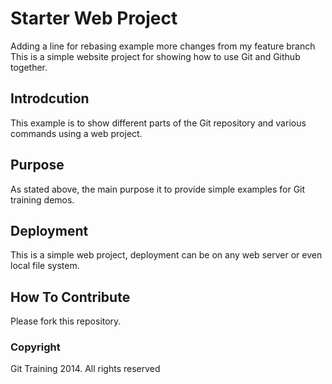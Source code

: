 # Starter Web Project
Adding a line for rebasing example
more changes from my feature branch
This is a simple website project for
showing how to use Git and Github together.
## Introdcution

This example is to show different parts
of the Git repository and various commands
using a web project.

## Purpose

As stated above, the main purpose it to
provide simple examples for Git training
demos.

## Deployment

This is a simple web project, deployment
can be on any web server or even local
file system.

## How To Contribute

Please fork this repository.

### Copyright

Git Training 2014. All rights reserved
